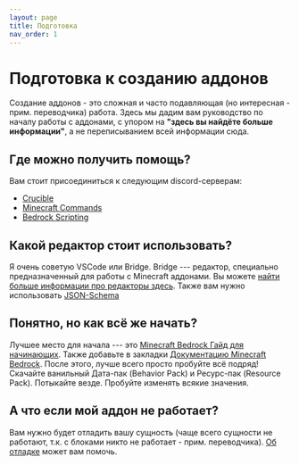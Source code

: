 ```yaml
---
layout: page
title: Подготовка
nav_order: 1
---
```


# Подготовка к созданию аддонов

Создание аддонов - это сложная и часто подавляющая (но интересная - прим. переводчика) работа. Здесь мы дадим вам руководство по началу работы с аддонами, с упором на **"здесь вы найдёте больше информации"**, а не переписыванием всей информации сюда.

## Где можно получить помощь?

Вам стоит присоединиться к следующим discord-серверам:

 - [Crucible](https://discord.gg/XjV87YN)
 - [Minecraft Commands](https://discord.gg/QAFXFtZ)
 - [Bedrock Scripting](https://discord.gg/46JUdQb)

## Какой редактор стоит использовать?

Я очень советую VSCode или Bridge. Bridge --- редактор, специально предназначенный для работы с Minecraft аддонами. Вы можете [найти больше информации про редакторы здесь](/knowledge/the-editor). Также вам нужно использовать [JSON-Schema](/knowledge/using-schema)

## Понятно, но как всё же начать?

Лучшее место для начала --- это [Minecraft Bedrock Гайд для начинающих](https://guide.bedrock.dev/). Также добавьте в закладки [Документацию Minecraft Bedrock](https://bedrock.dev/). После этого, лучше всего просто пробуйте всё подряд! Скачайте ванильный Дата-пак (Behavior Pack) и Ресурс-пак (Resource Pack). Потыкайте везде. Пробуйте изменять всякие значения.

## А что если мой аддон не работает?

Вам нужно будет отладить вашу сущность (чаще всего сущности не работают, т.к. с блоками никто не работает - прим. переводчика). [Об отладке](/knowledge/troubleshooting) может вам помочь.
